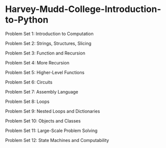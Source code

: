 # Harvey-Mudd-College-Introduction-to-Python

Problem Set 1: Introduction to Computation

Problem Set 2: Strings, Structures, Slicing

Problem Set 3: Function and Recursion

Problem Set 4: More Recursion

Problem Set 5: Higher-Level Functions

Problem Set 6: Circuits

Problem Set 7: Assembly Language

Problem Set 8: Loops

Problem Set 9: Nested Loops and Dictionaries

Problem Set 10: Objects and Classes

Problem Set 11: Large-Scale Problem Solving

Problem Set 12: State Machines and Computability
